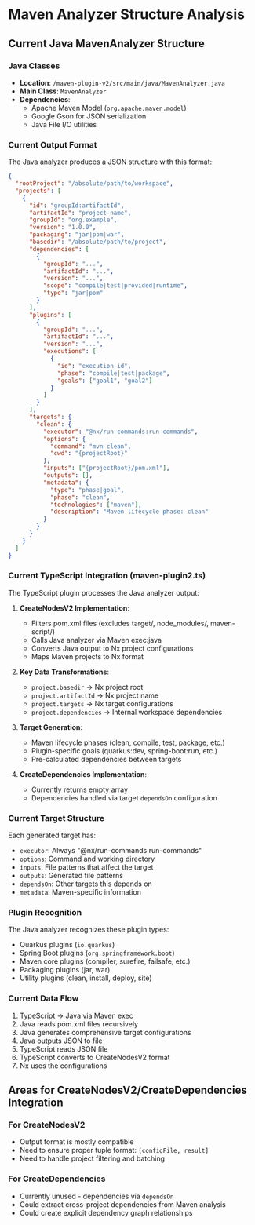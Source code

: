 # Maven Analyzer Structure Analysis

## Current Java MavenAnalyzer Structure

### Java Classes
- **Location**: `/maven-plugin-v2/src/main/java/MavenAnalyzer.java`
- **Main Class**: `MavenAnalyzer`
- **Dependencies**: 
  - Apache Maven Model (`org.apache.maven.model`)
  - Google Gson for JSON serialization
  - Java File I/O utilities

### Current Output Format
The Java analyzer produces a JSON structure with this format:

```json
{
  "rootProject": "/absolute/path/to/workspace",
  "projects": [
    {
      "id": "groupId:artifactId",
      "artifactId": "project-name",
      "groupId": "org.example", 
      "version": "1.0.0",
      "packaging": "jar|pom|war",
      "basedir": "/absolute/path/to/project",
      "dependencies": [
        {
          "groupId": "...",
          "artifactId": "...",
          "version": "...",
          "scope": "compile|test|provided|runtime",
          "type": "jar|pom"
        }
      ],
      "plugins": [
        {
          "groupId": "...",
          "artifactId": "...",
          "version": "...",
          "executions": [
            {
              "id": "execution-id",
              "phase": "compile|test|package",
              "goals": ["goal1", "goal2"]
            }
          ]
        }
      ],
      "targets": {
        "clean": {
          "executor": "@nx/run-commands:run-commands",
          "options": {
            "command": "mvn clean",
            "cwd": "{projectRoot}"
          },
          "inputs": ["{projectRoot}/pom.xml"],
          "outputs": [],
          "metadata": {
            "type": "phase|goal",
            "phase": "clean",
            "technologies": ["maven"],
            "description": "Maven lifecycle phase: clean"
          }
        }
      }
    }
  ]
}
```

### Current TypeScript Integration (maven-plugin2.ts)

The TypeScript plugin processes the Java analyzer output:

1. **CreateNodesV2 Implementation**:
   - Filters pom.xml files (excludes target/, node_modules/, maven-script/)
   - Calls Java analyzer via Maven exec:java
   - Converts Java output to Nx project configurations
   - Maps Maven projects to Nx format

2. **Key Data Transformations**:
   - `project.basedir` → Nx project root
   - `project.artifactId` → Nx project name
   - `project.targets` → Nx target configurations
   - `project.dependencies` → Internal workspace dependencies

3. **Target Generation**:
   - Maven lifecycle phases (clean, compile, test, package, etc.)
   - Plugin-specific goals (quarkus:dev, spring-boot:run, etc.)
   - Pre-calculated dependencies between targets

4. **CreateDependencies Implementation**:
   - Currently returns empty array
   - Dependencies handled via target `dependsOn` configuration

### Current Target Structure

Each generated target has:
- `executor`: Always "@nx/run-commands:run-commands"
- `options`: Command and working directory
- `inputs`: File patterns that affect the target
- `outputs`: Generated file patterns
- `dependsOn`: Other targets this depends on
- `metadata`: Maven-specific information

### Plugin Recognition
The Java analyzer recognizes these plugin types:
- Quarkus plugins (`io.quarkus`)
- Spring Boot plugins (`org.springframework.boot`)
- Maven core plugins (compiler, surefire, failsafe, etc.)
- Packaging plugins (jar, war)
- Utility plugins (clean, install, deploy, site)

### Current Data Flow
1. TypeScript → Java via Maven exec
2. Java reads pom.xml files recursively
3. Java generates comprehensive target configurations
4. Java outputs JSON to file
5. TypeScript reads JSON file
6. TypeScript converts to CreateNodesV2 format
7. Nx uses the configurations

## Areas for CreateNodesV2/CreateDependencies Integration

### For CreateNodesV2
- Output format is mostly compatible
- Need to ensure proper tuple format: `[configFile, result]`
- Need to handle project filtering and batching

### For CreateDependencies  
- Currently unused - dependencies via `dependsOn`
- Could extract cross-project dependencies from Maven analysis
- Could create explicit dependency graph relationships